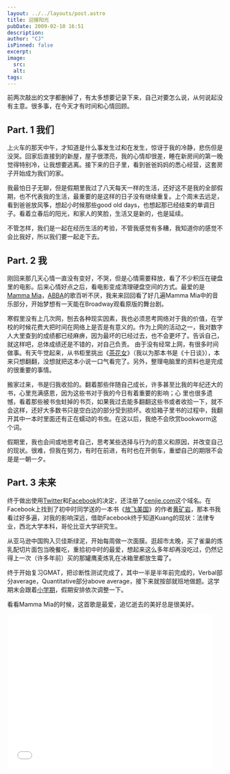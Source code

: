 ```yaml
---
layout: ../../layouts/post.astro
title: 迎接阳光
pubDate: 2009-02-10 16:51
description: 
author: "CJ"
isPinned: false
excerpt: 
image:
  src:
  alt:
tags: 
---
```

前两次敲出的文字都删掉了，有太多想要记录下来，自己对要怎么说，从何说起没有主意。很多事，在今天才有时间和心情回顾。
<h2>Part. 1 我们</h2>
上火车的那天中午，才知道是什么事发生过和在发生，惊讶于我的冷静，悲伤但是没哭。回家后直接到的新屋，屋子很漂亮，我的心情却很差，睡在新房间的第一晚觉得特别冷，让我想要逃离。接下来的日子里，看到爸爸妈妈的悉心经营，这套房子开始成为我们的家。

我最怕日子无聊，但是假期里我过了八天每天一样的生活，还好这不是我的全部假期，也不代表我的生活，最重要的是这样的日子没有继续重复。上个周末去远足，看到爸爸放风筝，想起小时候那些good old days，也想起那已经结束的单调日子。看着立春后的阳光，和家人的笑脸，生活又是新的，也是延续。

不管怎样，我们是一起在经历生活的考验，不管我感觉有多糟，我知道你的感觉不会比我好，所以我们要一起走下去。
<h2>Part. 2 我</h2>
刚回来那几天心情一直没有变好，不哭，但是心情需要释放，看了不少积压在硬盘里的电影。后来心情好点之后，看电影变成清理硬盘空间的方式。最爱的是<a href="http://movie.douban.com/subject/2054024/">Mamma Mia</a>，<a href="http://www.last.fm/music/ABBA">ABBA</a>的歌百听不厌，我来来回回看了好几遍Mamma Mia中的音乐部分，开始梦想有一天能在Broadway观看原版的舞台剧。

寒假里没有上几次网，刨去各种现实因素，我也必须思考网络对于我的价值，在学校的时候花费大把时间在网络上是否是有意义的。作为上网的活动之一，我对数字人大里查到的成绩都已经麻痹，因为最坏的已经过去，也不会更坏了。告诉自己，就这样吧，总体成绩还是不错的，对自己负责。
由于没有经常上网，有很多时间做事。有天午觉起来，从书柜里挑出《<a href="http://book.douban.com/subject/1007045/">茶花女</a>》（我以为那本书是《十日谈》），本来只想翻翻，没想就把这本小说一口气看完了。另外，整理电脑里的资料也是完成的很重要的事情。

搬家过来，书是归我收拾的。翻着那些伴随自己成长，许多甚至比我的年纪还大的书，心里充满感恩，因为这些书对于我的今日有着重要的影响；心 里也很多遗憾，看着那些被书虫蛀掉的书页，如果我过去能多翻翻这些书或者收拾一下，就不会这样，还好大多数书只是空白边的部分受到损坏。收拾箱子里书的过程中，我翻开其中一本时里面还有正在蠕动的书虫。在这以后，我绝不会欣赏bookworm这个词。

假期里，我也会间或地思考自己，思考某些选择与行为的意义和原因，并改变自己的现状。很难，但我在努力，有时在前进，有时也在开倒车，重塑自己的期限不会是是一朝一夕。
<h2>Part. 3 未来</h2>
终于做出使用<a href="http://twitter.com/cenjie">Twitter</a>和<a href="http://www.facebook.com/cenjie">Facebook</a>的决定，还注册了<a href="http://gao.cenjie.com/">cenjie.com</a>这个域名。在Facebook上找到了初中时同学送的一本书《<a href="http://book.douban.com/subject/1270559/">放飞美国</a>》的作者<a href="http://www.facebook.com/kuangyan">黄矿岩</a>，那本书我看过好多遍，对我的影响深远，借助Facebook终于知道Kuang的现状：法律专业，西北大学本科，哥伦比亚大学研究生。

从亚马逊中国购入贝佳斯绿泥，开始每周做一次面膜。逛超市太晚，买了雀巢的炼乳配切片面包当晚餐吃，重拾初中时的最爱，想起来这么多年却再没吃过，仍然记得上一次（许多年前）买的那罐鹰麦炼乳在冰箱里都放生霉了。

终于开始复习GMAT，把诊断性测试完成了，其中一半是半年前完成的，Verbal部分average，Quantitative部分above average，接下来就按部就班地做题。这学期末会跟着<a href="http://iss.ruc.edu.cn/">小学期</a>，假期安排依次调整一下。

看看Mamma Mia的时候，这首歌是最爱，追忆逝去的美好总是很美好。

<iframe width="480" height="360" src="//www.youtube.com/embed/7fCndFDjYhU" frameborder="0" allowfullscreen></iframe>